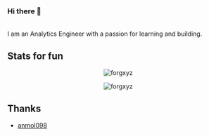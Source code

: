 ### Hi there 👋
<br>
I am an Analytics Engineer with a passion for learning and building.
<!--START_SECTION:SHOW_SHORT_INFO-->
<!--END_SECTION:SHOW_SHORT_INFO-->

## Stats for fun

<div align="center">
<p><img align="center" src="https://github-readme-streak-stats.herokuapp.com/?user=forgxyz&theme=tokyonight" alt="forgxyz" /></p>

<p><img align="center" src="https://github-readme-stats.vercel.app/api?username=forgxyz&theme=tokyonight&show_icons=true" alt="forgxyz" /></p>
</div>

<!--START_SECTION:SHOW_PROJECTS-->
<!--END_SECTION:SHOW_PROJECTS-->

<!--START_SECTION:SHOW_COMMIT-->
<!--END_SECTION:SHOW_COMMIT-->

<!--START_SECTION:SHOW_DAYS_OF_WEEK-->
<!--END_SECTION:SHOW_DAYS_OF_WEEK-->

<!--START_SECTION:SHOW_UPDATED_DATE-->
<!--END_SECTION:SHOW_UPDATED_DATE-->

<!--START_SECTION:SHOW_PROFILE_VIEWS-->
<!--END_SECTION:SHOW_PROFILE_VIEWS-->


## Thanks
 - [anmol098](https://github.com/anmol098/waka-readme-stats/)
